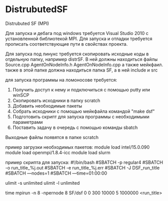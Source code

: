 # DistrubutedSF
Distrubuted SF (MPI)

Для запуска и дебага под windows требуется  Visual Studio 2010 с установленной библиотекой MPI. Для запуска и отладки требуется прописать соответствующие пути в свойствах проекта.

Для запуска под линукс требуется скопировать исходные коды в отдельную папку, например distrSF.
В ней должны находиться файлы Source.cpp AgentOnNodeInfo.h AgentOnNodeInfo.cpp а также мейкфаил.
также в этой папке должна находиться папка SF, а в ней include и src

для запуска программы на ломоносове требуется:
1. Получить доступ к нему и подключиться с помощью putty или winSCP
2. Скопировать исходники в папку scratch
3. Добавить необходимые пакеты
4. Собрать исходники с помощью мейкфайла командой "make dsf"
5. Подготовить скрипт для запуска программы с необходимыми параметрами
6. Поставить задачу в очередь с помощью команды sbatch <scriptfilename>

Выходные файлы появятся в папке scratch

пример загрузки необходимых пакетов: 
module load intel/15.0.090
module load openmpi/1.8.4-icc
module load slurm

пример скрипта для запуска:
#!/bin/bash
#SBATCH -p regular4
#SBATCH -o run_title_%j.out
#SBATCH -e run_title_%j.err
#SBATCH -J DSF_run_title
#SBATCH —nodes=1
#SBATCH —time=01:00:00

ulimit -s unlimited
ulimit -l unlimited

time mpirun -n 8 -npernode 8 SF/dsf 0 0 300 10000 5 1000000 <run_title>
